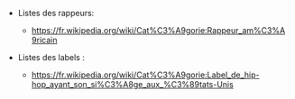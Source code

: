 * Listes des rappeurs:
    * https://fr.wikipedia.org/wiki/Cat%C3%A9gorie:Rappeur_am%C3%A9ricain

* Listes des labels :
    * https://fr.wikipedia.org/wiki/Cat%C3%A9gorie:Label_de_hip-hop_ayant_son_si%C3%A8ge_aux_%C3%89tats-Unis
